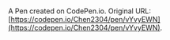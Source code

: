 # 

A Pen created on CodePen.io. Original URL: [https://codepen.io/Chen2304/pen/vYvyEWN](https://codepen.io/Chen2304/pen/vYvyEWN).

